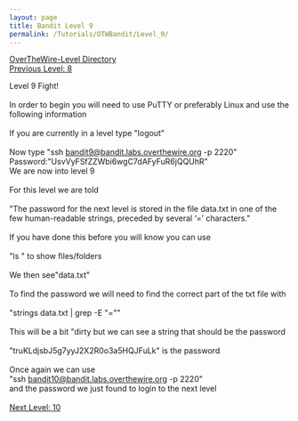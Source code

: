 ```yaml
---
layout: page
title: Bandit Level 9
permalink: /Tutorials/OTWBandit/Level_9/
---
```

[OverTheWire-Level Directory](https://zacvr.github.io/Tutorials/OTWBandit/)
<br/>
[Previous Level: 8](https://zacvr.github.io//Tutorials/OTWBandit/Level_8)
<br/>

Level 9 Fight!
<br/><br/>
In order to begin you will need to use PuTTY or preferably Linux and use the following information
<br/><br/>
If you are currently in a level type "logout"
<br/><br/>
Now type "ssh bandit9@bandit.labs.overthewire.org -p 2220"
<br/>
Password:"UsvVyFSfZZWbi6wgC7dAFyFuR6jQQUhR"
<br/>
We are now into level 9
<br/><br/>
For this level we are told
<br/><br/>
"The password for the next level is stored in the file data.txt in one of the few human-readable strings, preceded by several ‘=’ characters."
<br/><br/>
If you have done this before you will know you can use
<br/><br/>
"ls " to show files/folders
<br/><br/>
We then see"data.txt"
<br/><br/>
To find the password we will need to find the correct part of the txt file with
<br/><br/>
"strings data.txt | grep -E "=""
<br/><br/>
This will be a bit "dirty but we can see a string that should be the password
<br/><br/>
"truKLdjsbJ5g7yyJ2X2R0o3a5HQJFuLk" is the password
<br/><br/>
Once again we can use
<br/>
"ssh bandit10@bandit.labs.overthewire.org -p 2220"
<br/>
and the password we just found to login to the next level
<br/><br/>
[Next Level: 10](https://zacvr.github.io//Tutorials/OTWBandit/Level_10)
